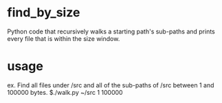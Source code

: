 # find_by_size
Python code that recursively walks a starting path's sub-paths and prints every file that is within the size window.

# usage
ex.  Find all files under /src and all of the sub-paths of /src between 1 and 100000 bytes.
$./walk.py ~/src 1 100000

